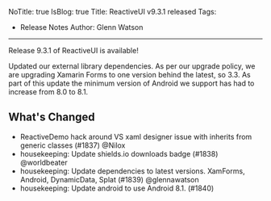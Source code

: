 NoTitle: true
IsBlog: true
Title: ReactiveUI v9.3.1 released
Tags: 
  - Release Notes
Author: Glenn Watson
---

Release 9.3.1 of ReactiveUI is available!

Updated our external library dependencies. As per our upgrade policy, we are upgrading Xamarin Forms to one version behind the latest, so 3.3. As part of this update the minimum version of Android we support has had to increase from 8.0 to 8.1. 

## What's Changed

* ReactiveDemo hack around VS xaml designer issue with inherits from generic classes (#1837) @Nilox
* housekeeping: Update shields.io downloads badge (#1838) @worldbeater
* housekeeping: Update dependencies to latest versions. XamForms, Android, DynamicData, Splat (#1839) @glennawatson
* housekeeping: Update android to use Android 8.1. (#1840)
